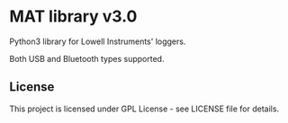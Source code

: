 # MAT library v3.0

Python3 library for Lowell Instruments' loggers.

Both USB and Bluetooth types supported.

## License
This project is licensed under GPL License - see LICENSE file for details.
